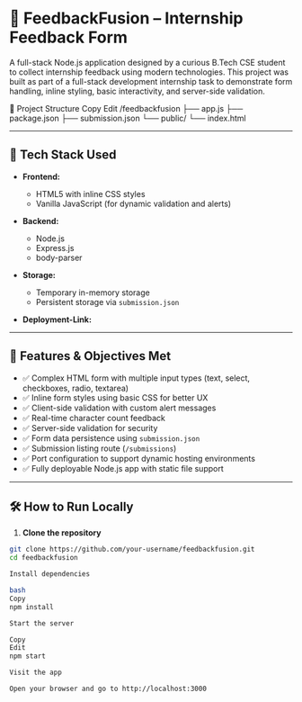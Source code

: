 # 🧠 FeedbackFusion – Internship Feedback Form

A full-stack Node.js application designed by a curious B.Tech CSE student to collect internship feedback using modern technologies. This project was built as part of a full-stack development internship task to demonstrate form handling, inline styling, basic interactivity, and server-side validation.


📁 Project Structure
Copy
Edit
/feedbackfusion
├── app.js
├── package.json
├── submission.json
└── public/
    └── index.html

---

## 🚀 Tech Stack Used

- **Frontend:**
  - HTML5 with inline CSS styles
  - Vanilla JavaScript (for dynamic validation and alerts)

- **Backend:**
  - Node.js
  - Express.js
  - body-parser

- **Storage:**
  - Temporary in-memory storage
  - Persistent storage via `submission.json`

- **Deployment-Link:** 

---

## 🎯 Features & Objectives Met

- ✅ Complex HTML form with multiple input types (text, select, checkboxes, radio, textarea)
- ✅ Inline form styles using basic CSS for better UX
- ✅ Client-side validation with custom alert messages
- ✅ Real-time character count feedback
- ✅ Server-side validation for security
- ✅ Form data persistence using `submission.json`
- ✅ Submission listing route (`/submissions`)
- ✅ Port configuration to support dynamic hosting environments
- ✅ Fully deployable Node.js app with static file support

---

## 🛠️ How to Run Locally

1. **Clone the repository**

```bash
git clone https://github.com/your-username/feedbackfusion.git
cd feedbackfusion

Install dependencies

bash
Copy
npm install

Start the server

Copy
Edit
npm start

Visit the app

Open your browser and go to http://localhost:3000
